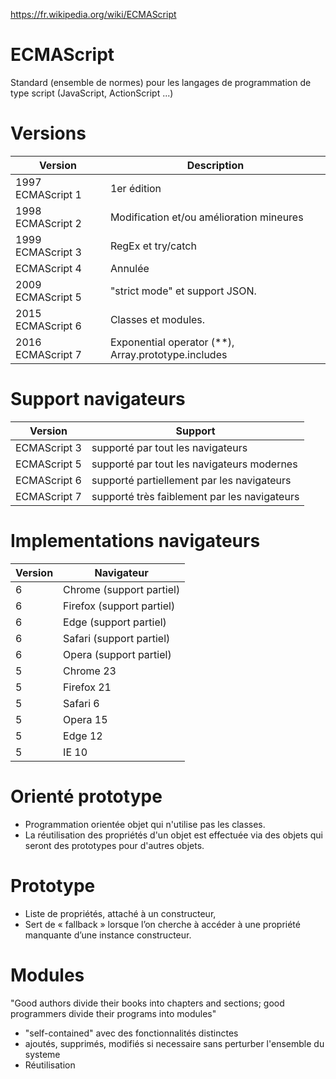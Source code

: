 https://fr.wikipedia.org/wiki/ECMAScript

# ECMAScript
Standard (ensemble de normes) pour les langages de programmation de type script (JavaScript, ActionScript ...)

# Versions
Version  | Description
---      | ---
1997 ECMAScript 1 | 1er édition
1998 ECMAScript 2 | Modification et/ou amélioration mineures
1999 ECMAScript 3 | RegEx et try/catch
ECMAScript 4	  | Annulée
2009 ECMAScript 5 | "strict mode" et support JSON.
2015 ECMAScript 6 | Classes et modules.
2016 ECMAScript 7 | Exponential operator (**), Array.prototype.includes

# Support navigateurs
Version  | Support
---      | ---
ECMAScript 3 | supporté par tout les navigateurs
ECMAScript 5 | supporté par tout les navigateurs modernes
ECMAScript 6 | supporté partiellement par les navigateurs
ECMAScript 7 | supporté très faiblement par les navigateurs

# Implementations navigateurs
Version  | Navigateur
---      | ---
6 | Chrome (support partiel)
6 | Firefox (support partiel)
6 | Edge (support partiel)
6 | Safari (support partiel)
6 | Opera (support partiel)
5 | Chrome 23
5 | Firefox 21
5 | Safari 6
5 | Opera 15
5 | Edge 12
5 | IE 10

# Orienté prototype
* Programmation orientée objet qui n'utilise pas les classes.
* La réutilisation des propriétés d'un objet est effectuée via des objets qui seront des prototypes pour d'autres objets.

# Prototype
* Liste de propriétés, attaché à un constructeur,
* Sert de « fallback » lorsque l’on cherche à accéder à une propriété manquante d’une instance constructeur.

# Modules
"Good authors divide their books into chapters and sections; good programmers divide their programs into modules"
* "self-contained" avec des fonctionnalités distinctes
* ajoutés, supprimés, modifiés si necessaire sans perturber l'ensemble du systeme
* Réutilisation